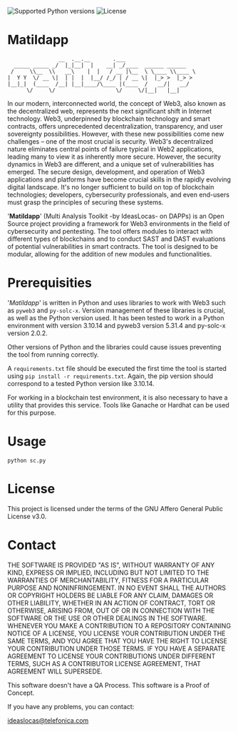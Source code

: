![Supported Python versions](https://img.shields.io/badge/python-3.9-blue.svg?style=flat-square)
![License](https://img.shields.io/badge/license-AGPL-green.svg?style=flat-square)

# **Matildapp**

```
                __  .__.__       .___
  _____ _____ _/  |_|__|  |    __| _/____  ______ ______
 /     \\__  \\   __\    |  |   / __ |\__  \ \____ \\____ \
|  Y Y  \/ __ \|  | |  |  |__/ /_/ | / __ \|  |_> >  |_> >
|__|_|  (____  /__| |__|____/\____ |(____  /   __/|   __/
      \/     \/                   \/     \/|__|   |__|
```

In our modern, interconnected world, the concept of Web3, also known as the decentralized web, represents the next significant shift in Internet technology. Web3, underpinned by blockchain technology and smart contracts, offers unprecedented decentralization, transparency, and user sovereignty possibilities. However, with these new possibilities come new challenges – one of the most crucial is security. Web3's decentralized nature eliminates central points of failure typical in Web2 applications, leading many to view it as inherently more secure. However, the security dynamics in Web3 are different, and a unique set of vulnerabilities has emerged. The secure design, development, and operation of Web3 applications and platforms have become crucial skills in the rapidly evolving digital landscape. It's no longer sufficient to build on top of blockchain technologies; developers, cybersecurity professionals, and even end-users must grasp the principles of securing these systems.

'**Matildapp**' (Multi Analysis Toolkit -by IdeasLocas- on DAPPs) is an Open Source project providing a framework for Web3 environments in the field of cybersecurity and pentesting. The tool offers
modules to interact with different types of blockchains and to conduct SAST and DAST evaluations of potential vulnerabilities in smart contracts. The tool is designed to be modular, allowing for the addition of new modules and functionalities.

# Prerequisities

'_Matildapp_' is written in Python and uses libraries to work with Web3 such as `pyweb3` and `py-solc-x`. Version management of these libraries is crucial, as well as the Python version used. It has been tested to work in a Python environment with version 3.10.14 and pyweb3 version 5.31.4 and py-solc-x version 2.0.2.

Other versions of Python and the libraries could cause issues preventing the tool from running correctly.

A `requirements.txt` file should be executed the first time the tool is started using `pip install -r requirements.txt`. Again, the pip version should correspond to a tested Python version like 3.10.14.

For working in a blockchain test environment, it is also necessary to have a utility that provides this service. Tools like Ganache or Hardhat can be used for this purpose.

# Usage

```[python]
python sc.py
```

# License

This project is licensed under the terms of the GNU Affero General Public License v3.0.

# Contact

THE SOFTWARE IS PROVIDED "AS IS", WITHOUT WARRANTY OF ANY KIND, EXPRESS OR IMPLIED, INCLUDING BUT NOT LIMITED TO THE WARRANTIES OF MERCHANTABILITY, FITNESS FOR A PARTICULAR PURPOSE AND NONINFRINGEMENT. IN NO EVENT SHALL THE AUTHORS OR COPYRIGHT HOLDERS BE LIABLE FOR ANY CLAIM, DAMAGES OR OTHER LIABILITY, WHETHER IN AN ACTION OF CONTRACT, TORT OR OTHERWISE, ARISING FROM, OUT OF OR IN CONNECTION WITH THE SOFTWARE OR THE USE OR OTHER DEALINGS IN THE SOFTWARE. WHENEVER YOU MAKE A CONTRIBUTION TO A REPOSITORY CONTAINING NOTICE OF A LICENSE, YOU LICENSE YOUR CONTRIBUTION UNDER THE SAME TERMS, AND YOU AGREE THAT YOU HAVE THE RIGHT TO LICENSE YOUR CONTRIBUTION UNDER THOSE TERMS. IF YOU HAVE A SEPARATE AGREEMENT TO LICENSE YOUR CONTRIBUTIONS UNDER DIFFERENT TERMS, SUCH AS A CONTRIBUTOR LICENSE AGREEMENT, THAT AGREEMENT WILL SUPERSEDE.

This software doesn't have a QA Process. This software is a Proof of Concept.

If you have any problems, you can contact:

ideaslocas@telefonica.com
